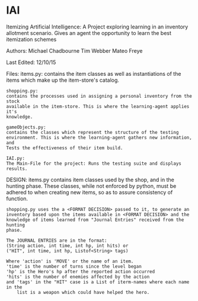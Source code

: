 # IAI
Itemizing Artificial Intelligence:
A Project exploring learning in an inventory allotment scenario.
Gives an agent the opportunity to learn the best itemization schemes

Authors:
    Michael Chadbourne
    Tim Webber
    Mateo Freye

Last Edited: 12/10/15

Files:
    items.py:
    contains the item classes as well as instantiations of the items which make
    up the item-store's catalog.

    shopping.py:
    contains the processes used in assigning a personal inventory from the stock
    available in the item-store. This is where the learning-agent applies it's
    knowledge.

    gameObjects.py:
    contains the classes which represent the structure of the testing
    environment. This is where the learning-agent gathers new information, and
    Tests the effectiveness of their item build.

    IAI.py:
    The Main-File for the project: Runs the testing suite and displays results.

DESIGN:
    items.py contains item classes used by the shop, and in the hunting phase.
    These classes, while not enforced by python, must be adhered to when
    creating new items, so as to assure consistency of function.

    shopping.py uses the a <FORMAT DECISION> passed to it, to generate an
    inventory based upon the items available in <FORMAT DECISION> and the
    knowledge of items learned from "Journal Entries" received from the hunting
    phase.

    The JOURNAL ENTRIES are in the format:
    (String action, int time, int hp, int hits) or
    ("HIT", int time, int hp, Listof<String> tags)

    Where 'action' is 'MOVE' or the name of an item.
    'time' is the number of turns since the level began
    'hp' is the Hero's hp after the reported action occurred
    'hits' is the number of enemies affected by the action
    and 'tags' in the "HIT" case is a List of iterm-names where each name in the
        list is a weapon which could have helped the hero.
        
